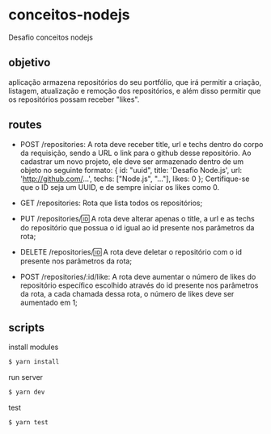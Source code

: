 # conceitos-nodejs
Desafio conceitos nodejs

## objetivo

aplicação armazena repositórios do seu portfólio, que irá permitir a criação, listagem, atualização e remoção dos repositórios, e além disso permitir que os repositórios possam receber "likes".

## routes

* POST /repositories: A rota deve receber title, url e techs dentro do corpo da requisição, sendo a URL o link para o github desse repositório. Ao cadastrar um novo projeto, ele deve ser armazenado dentro de um objeto no seguinte formato: { id: "uuid", title: 'Desafio Node.js', url: 'http://github.com/...', techs: ["Node.js", "..."], likes: 0 }; Certifique-se que o ID seja um UUID, e de sempre iniciar os likes como 0.

* GET /repositories: Rota que lista todos os repositórios;

* PUT /repositories/:id: A rota deve alterar apenas o title, a url e as techs do repositório que possua o id igual ao id presente nos parâmetros da rota;

* DELETE /repositories/:id: A rota deve deletar o repositório com o id presente nos parâmetros da rota;

* POST /repositories/:id/like: A rota deve aumentar o número de likes do repositório específico escolhido através do id presente nos parâmetros da rota, a cada chamada dessa rota, o número de likes deve ser aumentado em 1;

## scripts

install modules
```bash
$ yarn install
```

run server
```bash 
$ yarn dev
```

test
```bash
$ yarn test
```
